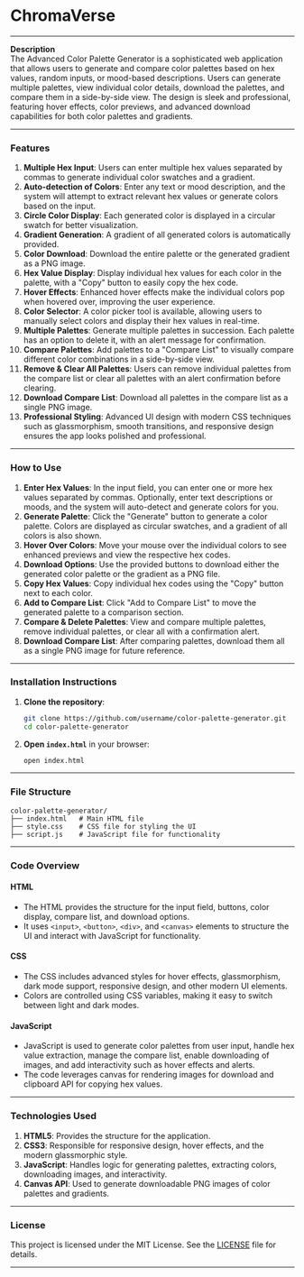 # ChromaVerse

---
**Description**  
The Advanced Color Palette Generator is a sophisticated web application that allows users to generate and compare color palettes based on hex values, random inputs, or mood-based descriptions. Users can generate multiple palettes, view individual color details, download the palettes, and compare them in a side-by-side view. The design is sleek and professional, featuring hover effects, color previews, and advanced download capabilities for both color palettes and gradients.

---

### **Features**

1. **Multiple Hex Input**: Users can enter multiple hex values separated by commas to generate individual color swatches and a gradient.
2. **Auto-detection of Colors**: Enter any text or mood description, and the system will attempt to extract relevant hex values or generate colors based on the input.
3. **Circle Color Display**: Each generated color is displayed in a circular swatch for better visualization.
4. **Gradient Generation**: A gradient of all generated colors is automatically provided.
5. **Color Download**: Download the entire palette or the generated gradient as a PNG image.
6. **Hex Value Display**: Display individual hex values for each color in the palette, with a "Copy" button to easily copy the hex code.
7. **Hover Effects**: Enhanced hover effects make the individual colors pop when hovered over, improving the user experience.
8. **Color Selector**: A color picker tool is available, allowing users to manually select colors and display their hex values in real-time.
9. **Multiple Palettes**: Generate multiple palettes in succession. Each palette has an option to delete it, with an alert message for confirmation.
10. **Compare Palettes**: Add palettes to a "Compare List" to visually compare different color combinations in a side-by-side view.
11. **Remove & Clear All Palettes**: Users can remove individual palettes from the compare list or clear all palettes with an alert confirmation before clearing.
12. **Download Compare List**: Download all palettes in the compare list as a single PNG image.
13. **Professional Styling**: Advanced UI design with modern CSS techniques such as glassmorphism, smooth transitions, and responsive design ensures the app looks polished and professional.

---

### **How to Use**

1. **Enter Hex Values**: In the input field, you can enter one or more hex values separated by commas. Optionally, enter text descriptions or moods, and the system will auto-detect and generate colors for you.
2. **Generate Palette**: Click the "Generate" button to generate a color palette. Colors are displayed as circular swatches, and a gradient of all colors is also shown.
3. **Hover Over Colors**: Move your mouse over the individual colors to see enhanced previews and view the respective hex codes.
4. **Download Options**: Use the provided buttons to download either the generated color palette or the gradient as a PNG file.
5. **Copy Hex Values**: Copy individual hex codes using the "Copy" button next to each color.
6. **Add to Compare List**: Click "Add to Compare List" to move the generated palette to a comparison section.
7. **Compare & Delete Palettes**: View and compare multiple palettes, remove individual palettes, or clear all with a confirmation alert.
8. **Download Compare List**: After comparing palettes, download them all as a single PNG image for future reference.

---

### **Installation Instructions**

1. **Clone the repository**:
   ```bash
   git clone https://github.com/username/color-palette-generator.git
   cd color-palette-generator
   ```

2. **Open `index.html`** in your browser:
   ```bash
   open index.html
   ```

---

### **File Structure**

```
color-palette-generator/
├── index.html   # Main HTML file
├── style.css    # CSS file for styling the UI
├── script.js    # JavaScript file for functionality
```

---

### **Code Overview**

#### **HTML**
- The HTML provides the structure for the input field, buttons, color display, compare list, and download options.
- It uses `<input>`, `<button>`, `<div>`, and `<canvas>` elements to structure the UI and interact with JavaScript for functionality.

#### **CSS**
- The CSS includes advanced styles for hover effects, glassmorphism, dark mode support, responsive design, and other modern UI elements.
- Colors are controlled using CSS variables, making it easy to switch between light and dark modes.
  
#### **JavaScript**
- JavaScript is used to generate color palettes from user input, handle hex value extraction, manage the compare list, enable downloading of images, and add interactivity such as hover effects and alerts.
- The code leverages canvas for rendering images for download and clipboard API for copying hex values.

---

### **Technologies Used**
1. **HTML5**: Provides the structure for the application.
2. **CSS3**: Responsible for responsive design, hover effects, and the modern glassmorphic style.
3. **JavaScript**: Handles logic for generating palettes, extracting colors, downloading images, and interactivity.
4. **Canvas API**: Used to generate downloadable PNG images of color palettes and gradients.

---

### **License**
This project is licensed under the MIT License. See the [LICENSE](./LICENSE) file for details.

---
